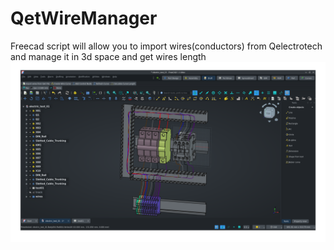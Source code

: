 # QetWireManager
Freecad script will allow you to import wires(conductors) from Qelectrotech and manage it in 3d space and get wires length
![Alt text](video/Screenshot2.png)
